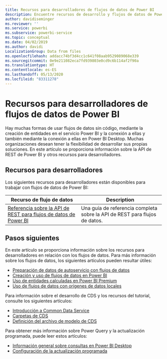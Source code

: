 ```yaml
---
title: Recursos para desarrolladores de flujos de datos de Power BI
description: Encuentre recursos de desarrollo y flujos de datos de Power BI.
author: davidiseminger
ms.reviewer: ''
ms.service: powerbi
ms.subservice: powerbi-service
ms.topic: conceptual
ms.date: 04/02/2019
ms.author: davidi
LocalizationGroup: Data from files
ms.openlocfilehash: addacc74bf3d4cc1c641f08aab9529089068e339
ms.sourcegitcommit: 0e9e211082eca7fd939803e0cd9c6b114af2f90a
ms.translationtype: HT
ms.contentlocale: es-ES
ms.lasthandoff: 05/13/2020
ms.locfileid: "83311278"
---
```

# <a name="developer-resources-for-power-bi-dataflows"></a>Recursos para desarrolladores de flujos de datos de Power BI

Hay muchas formas de usar flujos de datos sin código, mediante la creación de entidades en el servicio Power BI y la conexión a ellas y también mediante la conexión a ellas en Power BI Desktop. Muchas organizaciones desean tener la flexibilidad de desarrollar sus propias soluciones. En este artículo se proporciona información sobre la API de REST de Power BI y otros recursos para desarrolladores.


## <a name="developer-resources"></a>Recursos para desarrolladores

Los siguientes recursos para desarrolladores están disponibles para trabajar con flujos de datos de Power BI:


| Recurso de flujo de datos | Description |
| --- | --- |
| [Referencia sobre la API de REST para flujos de datos de Power BI](https://go.microsoft.com/fwlink/?linkid=2047629)    | Una guía de referencia completa sobre la API de REST para flujos de datos.|


## <a name="next-steps"></a>Pasos siguientes

En este artículo se proporciona información sobre los recursos para desarrolladores en relación con los flujos de datos. Para más información sobre los flujos de datos, los siguientes artículos pueden resultar útiles:

* [Preparación de datos de autoservicio con flujos de datos](service-dataflows-overview.md)
* [Creación y uso de flujos de datos en Power BI](service-dataflows-create-use.md)
* [Uso de entidades calculadas en Power BI Premium](service-dataflows-computed-entities-premium.md)
* [Uso de flujos de datos con orígenes de datos locales](service-dataflows-on-premises-gateways.md)

Para información sobre el desarrollo de CDS y los recursos del tutorial, consulte los siguientes artículos:
* [Introducción a Common Data Service](https://docs.microsoft.com/powerapps/common-data-model/overview)
* [Carpetas de CDS](https://go.microsoft.com/fwlink/?linkid=2045304)
* [Definición del archivo de modelo de CDS](https://go.microsoft.com/fwlink/?linkid=2045521)


Para obtener más información sobre Power Query y la actualización programada, puede leer estos artículos:
* [Información general sobre consultas en Power BI Desktop](desktop-query-overview.md)
* [Configuración de la actualización programada](../connect-data/refresh-scheduled-refresh.md)
